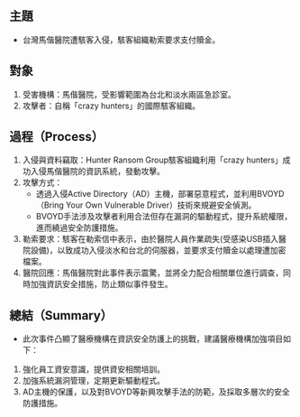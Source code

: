 ## 主題
- 台灣馬偕醫院遭駭客入侵，駭客組織勒索要求支付贖金。

## 對象
1. 受害機構：馬偕醫院，受影響範圍為台北和淡水兩區急診室。
2. 攻擊者：自稱「crazy hunters」的國際駭客組織。

## 過程（Process）
1. 入侵與資料竊取：Hunter Ransom Group駭客組織利用「crazy hunters」成功入侵馬偕醫院的資訊系統，發動攻擊。
2. 攻擊方式：
   - 透過入侵Active Directory（AD）主機，部署惡意程式，並利用BVOYD（Bring Your Own Vulnerable Driver）技術來規避安全偵測。
   - BVOYD手法涉及攻擊者利用合法但存在漏洞的驅動程式，提升系統權限，進而繞過安全防護措施。
5. 勒索要求：駭客在勒索信中表示，由於醫院人員作業疏失(受感染USB插入醫院設備)，以致成功入侵淡水和台北的伺服器，並要求支付贖金以處理遭加密檔案。
6. 醫院回應：馬偕醫院對此事件表示震驚，並將全力配合相關單位進行調查，同時加強資訊安全措施，防止類似事件發生。

## 總結（Summary）
- 此次事件凸顯了醫療機構在資訊安全防護上的挑戰，建議醫療機構加強項目如下：
1. 強化員工資安意識，提供資安相關培訓。
2. 加強系統漏洞管理，定期更新驅動程式。
3. AD主機的保護，以及對BVOYD等新興攻擊手法的防範，及採取多層次的安全防護措施。

